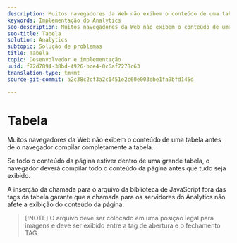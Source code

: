 ```yaml
---
description: Muitos navegadores da Web não exibem o conteúdo de uma tabela antes de o navegador compilar completamente a tabela.
keywords: Implementação do Analytics
seo-description: Muitos navegadores da Web não exibem o conteúdo de uma tabela antes de o navegador compilar completamente a tabela.
seo-title: Tabela
solution: Analytics
subtopic: Solução de problemas
title: Tabela
topic: Desenvolvedor e implementação
uuid: f72d7894-38bd-4926-bce4-0c6af7278c63
translation-type: tm+mt
source-git-commit: a2c38c2cf3a2c1451e2c60e003ebe1fa9bfd145d

---
```



# Tabela

Muitos navegadores da Web não exibem o conteúdo de uma tabela antes de o navegador compilar completamente a tabela.

Se todo o conteúdo da página estiver dentro de uma grande tabela, o navegador deverá compilar todo o conteúdo da página antes que tudo seja exibido.

A inserção da chamada para o arquivo da biblioteca de JavaScript fora das tags da tabela garante que a chamada para os servidores do Analytics não afete a exibição do conteúdo da página.

> [!NOTE] O arquivo deve ser colocado em uma posição legal para imagens e deve ser exibido entre a tag de abertura <body> e o fechamento </body> TAG.

